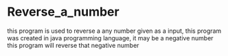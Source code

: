 # Reverse_a_number
this program is used to reverse a any number given as a input, this program was created in java programming language, it may be a negative number this program will reverse that negative number
